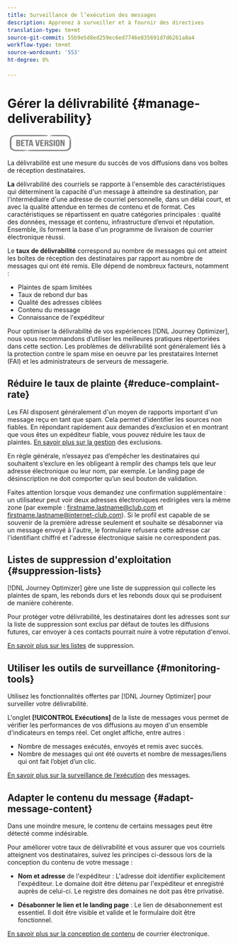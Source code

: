 ```yaml
---
title: Surveillance de l’exécution des messages
description: Apprenez à surveiller et à fournir des directives
translation-type: tm+mt
source-git-commit: 55b9e5d8ed259ec6ed7746e835691d7d6261a8a4
workflow-type: tm+mt
source-wordcount: '553'
ht-degree: 0%

---
```


# Gérer la délivrabilité {#manage-deliverability}

![](assets/do-not-localize/badge.png)

La délivrabilité est une mesure du succès de vos diffusions dans vos boîtes de réception destinataires.

**La** délivrabilité des courriels se rapporte à l&#39;ensemble des caractéristiques qui déterminent la capacité d&#39;un message à atteindre sa destination, par l&#39;intermédiaire d&#39;une adresse de courriel personnelle, dans un délai court, et avec la qualité attendue en termes de contenu et de format. Ces caractéristiques se répartissent en quatre catégories principales : qualité des données, message et contenu, infrastructure d’envoi et réputation. Ensemble, ils forment la base d&#39;un programme de livraison de courrier électronique réussi.

Le **taux de délivrabilité** correspond au nombre de messages qui ont atteint les boîtes de réception des destinataires par rapport au nombre de messages qui ont été remis. Elle dépend de nombreux facteurs, notamment :

* Plaintes de spam limitées
* Taux de rebond dur bas
* Qualité des adresses ciblées
* Contenu du message
* Connaissance de l&#39;expéditeur

Pour optimiser la délivrabilité de vos expériences [!DNL Journey Optimizer], nous vous recommandons d’utiliser les meilleures pratiques répertoriées dans cette section. Les problèmes de délivrabilité sont généralement liés à la protection contre le spam mise en oeuvre par les prestataires Internet (FAI) et les administrateurs de serveurs de messagerie.

## Réduire le taux de plainte {#reduce-complaint-rate}

Les FAI disposent généralement d&#39;un moyen de rapports important d&#39;un message reçu en tant que spam. Cela permet d&#39;identifier les sources non fiables. En répondant rapidement aux demandes d’exclusion et en montrant que vous êtes un expéditeur fiable, vous pouvez réduire les taux de plaintes. [En savoir plus sur la gestion](consent.md#opt-out-management) des exclusions.

En règle générale, n’essayez pas d’empêcher les destinataires qui souhaitent s’exclure en les obligeant à remplir des champs tels que leur adresse électronique ou leur nom, par exemple. Le landing page de désinscription ne doit comporter qu’un seul bouton de validation.

Faites attention lorsque vous demandez une confirmation supplémentaire : un utilisateur peut voir deux adresses électroniques redirigées vers la même zone (par exemple : firstname.lastname@club.com et firstname.lastname@internet-club.com). Si le profil est capable de se souvenir de la première adresse seulement et souhaite se désabonner via un message envoyé à l&#39;autre, le formulaire refusera cette adresse car l&#39;identifiant chiffré et l&#39;adresse électronique saisie ne correspondent pas.

## Listes de suppression d&#39;exploitation {#suppression-lists}

[!DNL Journey Optimizer] gère une liste de suppression qui collecte les plaintes de spam, les rebonds durs et les rebonds doux qui se produisent de manière cohérente.

Pour protéger votre délivrabilité, les destinataires dont les adresses sont sur la liste de suppression sont exclus par défaut de toutes les diffusions futures, car envoyer à ces contacts pourrait nuire à votre réputation d&#39;envoi.

[En savoir plus sur les listes](suppression-lists.md) de suppression.

## Utiliser les outils de surveillance {#monitoring-tools}

Utilisez les fonctionnalités offertes par [!DNL Journey Optimizer] pour surveiller votre délivrabilité.

L&#39;onglet **[!UICONTROL Exécutions]** de la liste de messages vous permet de vérifier les performances de vos diffusions au moyen d&#39;un ensemble d&#39;indicateurs en temps réel. Cet onglet affiche, entre autres :
* Nombre de messages exécutés, envoyés et remis avec succès.
* Nombre de messages qui ont été ouverts et nombre de messages/liens qui ont fait l’objet d’un clic.

[En savoir plus sur la surveillance de l’exécution](message-monitoring.md) des messages.

## Adapter le contenu du message {#adapt-message-content}

Dans une moindre mesure, le contenu de certains messages peut être détecté comme indésirable.

<!--The use of certain words or of exclamation points in the subject line and within the messages can be read as signs of spam.

Spammers are also known to replace text with images to stop offending text from being analyzed automatically by anti-spam filters. In response to this, a message (in HTML format) with a high proportion of images, or images as attachments, may end up being blocked.-->

Pour améliorer votre taux de délivrabilité et vous assurer que vos courriels atteignent vos destinataires, suivez les principes ci-dessous lors de la conception du contenu de votre message :

* **Nom et adresse** de l&#39;expéditeur : L&#39;adresse doit identifier explicitement l&#39;expéditeur. Le domaine doit être détenu par l&#39;expéditeur et enregistré auprès de celui-ci. Le registre des domaines ne doit pas être privatisé.

<!--* **Subject**: Avoid excessive capitalization and punctuation, and words that are frequently used by spammers ("Win", "Free", etc.).
* **Personalize your email**: Personalizing the email increases the chances of your message being opened.
* **Images and text**: Respect a decent text/image ratio (for example 60% text and 40% images).-->
* **Désabonner le lien et le landing page** : Le lien de désabonnement est essentiel. Il doit être visible et valide et le formulaire doit être fonctionnel.

<!--**Use tools** offered by Journey Optimizer to optimize the content of your email (delivery analysis, anti-spam analysis).-->

[En savoir plus sur la conception de contenu](design-emails.md) de courrier électronique.
